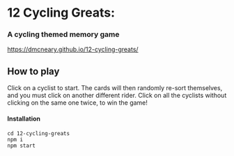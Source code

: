 # 12 Cycling Greats:
### A cycling themed memory game
https://dmcneary.github.io/12-cycling-greats/

## How to play
Click on a cyclist to start. The cards will then randomly re-sort themselves, and you must click on another different rider. Click on all the cyclists without clicking on the same one twice, to win the game!

#### Installation
 ```
cd 12-cycling-greats  
npm i
npm start  
```
